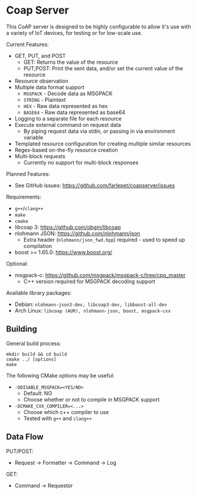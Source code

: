 Coap Server
===========

This CoAP server is designed to be highly configurable to allow it's use with a
variety of IoT devices, for testing or for low-scale use.

Current Features:
 - GET, PUT, and POST
    - GET: Returns the value of the resource
    - PUT,POST: Print the sent data, and/or set the current value of the resource
 - Resource observation
 - Multiple data format support
    - `MSGPACK` - Decode data as MSGPACK
    - `STRING`  - Plaintext
    - `HEX`     - Raw data represented as hex
    - `BASE64`  - Raw data represented as base64
 - Logging to a separate file for each resource
 - Execute external command on request data
   - By piping request data via stdin, or passing in via environment variable
 - Templated resource configuration for creating multiple similar resources
 - Regex-based on-the-fly resource creation
 - Multi-block requests
    - Currently no support for multi-block responses

Planned Features:
 - See GitHub issues: https://github.com/farlepet/coapserver/issues

Requirements:
 - `g++`/`clang++`
 - `make`
 - `cmake`
 - libcoap 3: https://github.com/obgm/libcoap
 - nlohmann JSON: https://github.com/nlohmann/json
   - Extra header (`nlohmann/json_fwd.hpp`) required - used to speed up compilation
 - boost >= 1.65.0: https://www.boost.org/

Optional:
 - msgpack-c: https://github.com/msgpack/msgpack-c/tree/cpp_master
   - C++ version required for MSGPACK decoding support

Available library packages:
 - Debian: `nlohmann-json3-dev, libcoap3-dev, libboost-all-dev`
 - Arch Linux: `libcoap (AUR), nlohmann-json, boost, msgpack-cxx`


Building
--------
General build process:

    mkdir build && cd build
    cmake ../ [options]
    make

The following CMake options may be useful:
 - `-DDISABLE_MSGPACK=<YES/NO>`
   - Default: NO
   - Choose whether or not to compile in MSGPACK support
 - `-DCMAKE_CXX_COMPILER=<...>`
   - Choose which c++ compiler to use
   - Tested with `g++` and `clang++`

Data Flow
---------

PUT/POST:
 - Request -> Formatter -> Command -> Log

GET:
 - Command -> Requestor
